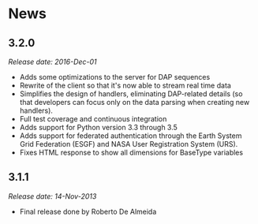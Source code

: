 News
====

3.2.0
-----

*Release date: 2016-Dec-01*

* Adds some optimizations to the server for DAP sequences
* Rewrite of the client so that it's now able to stream real time data
* Simplifies the design of handlers, eliminating DAP-related details
  (so that developers can focus only on the data parsing when creating
  new handlers).
* Full test coverage and continuous integration
* Adds support for Python version 3.3 through 3.5
* Adds support for federated authentication through the Earth System
  Grid Federation (ESGF) and NASA User Registration System (URS).
* Fixes HTML response to show all dimensions for BaseType variables

3.1.1
-----

*Release date: 14-Nov-2013*

* Final release done by Roberto De Almeida
